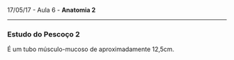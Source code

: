 17/05/17 - Aula 6 - **Anatomia 2**

---

### Estudo do Pescoço 2

É um tubo músculo-mucoso de aproximadamente 12,5cm.

